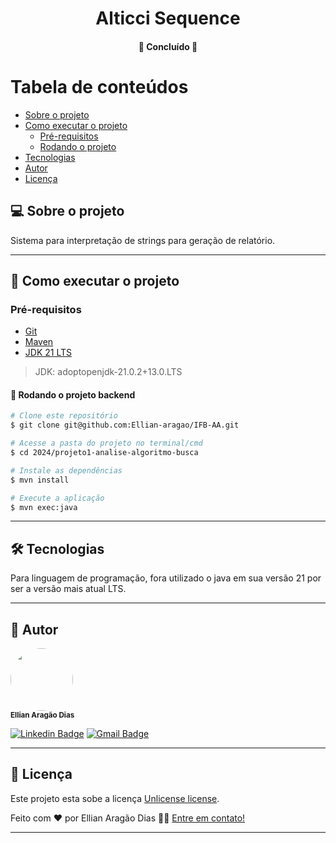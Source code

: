 <h1 align="center">
  Alticci Sequence
</h1>

<h4 align="center">
	🚧 Concluído 🚧
</h4>

# Tabela de conteúdos

- [Sobre o projeto](#-sobre-o-projeto)
- [Como executar o projeto](#-como-executar-o-projeto)
    - [Pré-requisitos](#pré-requisitos)
    - [Rodando o projeto](#-rodando-o-projeto)
- [Tecnologias](#-tecnologias)
- [Autor](#-autor)
- [Licença](#-licença)

## 💻 Sobre o projeto

Sistema para interpretação de strings para geração de relatório.

---

## 🚀 Como executar o projeto

### Pré-requisitos

- [Git](https://git-scm.com/downloads)
- [Maven](https://maven.apache.org/)
- [JDK 21 LTS](https://adoptium.net/)

> JDK: adoptopenjdk-21.0.2+13.0.LTS
#### 🎲 Rodando o projeto backend

```bash
# Clone este repositório
$ git clone git@github.com:Ellian-aragao/IFB-AA.git

# Acesse a pasta do projeto no terminal/cmd
$ cd 2024/projeto1-analise-algoritmo-busca

# Instale as dependências
$ mvn install

# Execute a aplicação
$ mvn exec:java
```

---

## 🛠 Tecnologias

Para linguagem de programação, fora utilizado o java em sua versão 21 por ser a
versão mais atual LTS.

---

## 🦸 Autor

 <img style="border-radius: 50%;" src="https://avatars1.githubusercontent.com/u/52057913?s=400&u=222dffcab5586f0eb4efcbff06caa868450f6b8a&v=4" width="100px;" alt=""/>
 <br />
 <a><sub><b>Ellian Aragão Dias</b></sub></a>
 <br />

[![Linkedin Badge](https://img.shields.io/badge/-Ellian-blue?style=flat-square&logo=Linkedin&logoColor=white&link=https://www.linkedin.com/in/ellian-arag%C3%A3o-dias-22192a159/)](https://www.linkedin.com/in/ellian-arag%C3%A3o-dias-22192a159/)
[![Gmail Badge](https://img.shields.io/badge/-ellian.aragao@gmail.com-c14438?style=flat-square&logo=Gmail&logoColor=white&link=mailto:ellian.aragao@gmail.com)](mailto:ellian.aragao@gmail.com)

---

## 📝 Licença

Este projeto esta sobe a licença [Unlicense license](../../LICENSE).

Feito com ❤️ por Ellian Aragão Dias 👋🏽 [Entre em contato!](https://www.linkedin.com/in/ellian-arag%C3%A3o-dias-22192a159/)

---